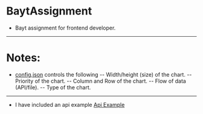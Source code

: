 # BaytAssignment
- Bayt assignment for frontend developer.
----------------------------------------------------
# Notes:
- [config.json]() controls the following
-- Width/height (size) of the chart.
-- Priority of the chart.
-- Column and Row of the chart.
-- Flow of data (API/file).
-- Type of the chart.
----------------------------------------------------
- I have included an api example [Api Example](https://yahia-legal-firm.herokuapp.com/line)